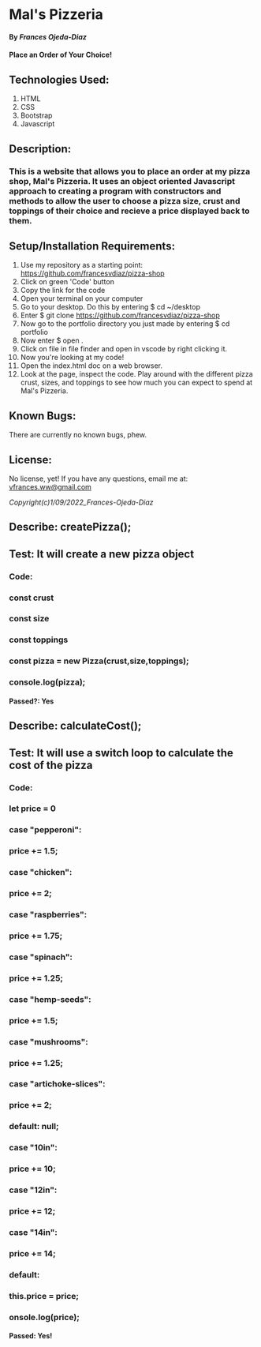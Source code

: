 # Mal's Pizzeria
#### By *Frances Ojeda-Diaz*
#### Place an Order of Your Choice!

## Technologies Used:
1. HTML
2. CSS
3. Bootstrap
4. Javascript

## Description:
### This is a website that allows you to place an order at my pizza shop, Mal's Pizzeria. It uses an object oriented Javascript approach to creating a program with constructors and methods to allow the user to choose a pizza size, crust and toppings of their choice and recieve a price displayed back to them. 


## Setup/Installation Requirements:
1. Use my repository as a starting point: https://github.com/francesvdiaz/pizza-shop
2. Click on green 'Code' button
3. Copy the link for the code
4. Open your terminal on your computer
5. Go to your desktop. Do this by entering $ cd ~/desktop
6. Enter $ git clone https://github.com/francesvdiaz/pizza-shop
7. Now go to the portfolio directory you just made by entering $ cd portfolio
8. Now enter $ open .
9. Click on file in file finder and open in vscode by right clicking it.
10. Now you're looking at my code!
11. Open the index.html doc on a web browser.
12. Look at the page, inspect the code. Play around with the different pizza crust, sizes, and toppings to see how much you can expect to spend at Mal's Pizzeria.

## Known Bugs:
There are currently no known bugs, phew.

## License:
No license, yet! If you have any questions, email me at: vfrances.ww@gmail.com

*Copyright(c)_1/09/2022_Frances-Ojeda-Diaz_*

## Describe: createPizza();
## Test: It will create a new pizza object
  ### Code: 
  ### const crust
  ### const size
  ### const toppings
  ### const pizza = new Pizza(crust,size,toppings);
  ### console.log(pizza);
  #### Passed?: Yes

## Describe: calculateCost();
## Test: It will use a switch loop to calculate the cost of the pizza
  ### Code: 
  ### let price = 0
  ### case "pepperoni":
  ### price += 1.5;
  ### case "chicken":
  ### price += 2;
  ### case "raspberries":
  ### price += 1.75;
  ### case "spinach":
  ### price += 1.25;
  ### case "hemp-seeds":
  ### price += 1.5;
  ### case "mushrooms":
  ### price += 1.25;
  ### case "artichoke-slices":
  ### price += 2;
  ### default: null;
  ### case "10in":
  ### price += 10;
  ### case "12in":
  ### price += 12;
  ### case "14in":
  ### price += 14;
  ### default:
  ### this.price = price;
  ### onsole.log(price);
  #### Passed: Yes!